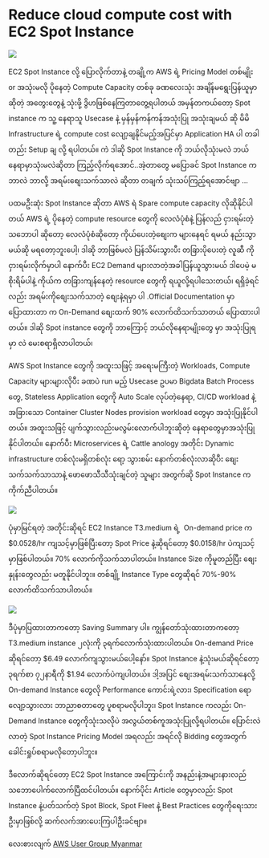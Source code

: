 # Reduce cloud compute cost with EC2 Spot Instance

![](https://i.imgur.com/jhLoKY2.png)

EC2 Spot Instance လို့ ပြောလိုက်တာနဲ့ တချို့က AWS ရဲ့ Pricing Model တစ်မျိုး or အသုံးမလို ပိုနေတဲ့ Compute Capacity တစ်ခု ခဏလေးသုံး အချိန်မရွေးပြန်ယူမှာ ဆိုတဲ့ အတွေးတွေနဲ့ သုံးဖို့ ဒွိဟဖြစ်နေကြတာတွေ့ရပါတယ် အမှန်တကယ်တော့ Spot instance က သူ့ နေရာသူ Usecase နဲ့ မှန်မှန်ကန်ကန်အသုံးပြု အသုံးချမယ် ဆို မိမိ Infrastructure ရဲ့ compute cost လျော့ချနိုင်မည့်အပြင်မှာ Application HA ပါ တခါ တည်း Setup ချ လို့ ရပါတယ်။ ကဲ ဒါဆို Spot Instance ကို ဘယ်လိုသုံးမလဲ ဘယ်နေရာမှာသုံးမလဲဆိုတာ ကြည့်လိုက်ရအောင်..အဲ့တာတွေ မပြောခင် Spot Instance က ဘာလဲ ဘာလို့ အရမ်းစျေးသက်သာလဲ ဆိုတာ တချက် သုံးသပ်ကြည့်ရအောင်ဗျာ ...

ပထမဦးဆုံး Spot Instance ဆိုတာ AWS ရဲ Spare compute capacity လိုဆိုနိုင်ပါတယ် AWS ရဲ့ ပိုနေတဲ့ compute resource တွေကို လေလံပုံစံနဲ့ ပြန်လည် ငှားရမ်းတဲ့သဘောပါ ဆိုတော့ လေလံပုံစံဆိုတော့ ကိုယ်ပေးတဲ့စျေးက များနေရင် ရမယ် နည်းသွာမယ်ဆို မရတော့ဘူးပေါ့၊ ဒါဆို ဘာဖြစ်မလဲ ပြန်သိမ်းသွားပီး တခြားပိုပေးတဲ့ လူဆီ ကို ငှားရမ်းလိုက်မှာပါ နောက်ပီး EC2 Demand များလာတဲ့အခါပြန်ယူသွားမယ် ဒါပေမဲ့ မစိုးရိမ်ပါနဲ့ ကိုယ်က တခြားကျန်နေတဲ့ resource တွေကို ရယူလို့ရပါသေးတယ်၊ ရရှိခဲ့ရင်လည်း အရမ်းကိုစျေးသက်သာတဲ့ စျေးနဲ့ရမှာ ပါ .Official Documentation မှာ ပြောထားတာ က On-Demand စျေးထက် 90% လောက်ထိသက်သာတယ် ပြောထားပါတယ်။ ဒါဆို Spot instance တွေကို ဘာကြောင့် ဘယ်လိုနေရာမျိုးတွေ မှာ အသုံးပြုရမှာ လဲ မေးစရာရှိလာပါတယ်၊ 

AWS Spot Instance တွေကို အထူးသဖြင့် အရေးမကြီးတဲ့ Workloads, Compute Capacity များများလိုပီး ခဏပဲ run မည့် Usecase ဥပမာ Bigdata Batch Process တွေ, Stateless Application တွေကို Auto Scale လုပ်တဲ့နေရာ, CI/CD workload နဲ့ အခြားသော Container Cluster Nodes provision workload တွေမှာ အသုံးပြုနိုင်ပါတယ်။ အထူးသဖြင့် ပျက်သွားလည်းမလွမ်းလောက်ပါဘူးဆိုတဲ့ နေရာတွေမှာအသုံးပြုနိုင်ပါတယ်။ နောက်ပီး Microservices ရဲ့ Cattle anology အတိုင်း Dynamic infrastructure တစ်လုံးမရှိတစ်လုံး ရော့ သွားစမ်း နောက်တစ်လုံးလာဆိုပီး စျေးသက်သက်သာသာနဲ့ ဖောဖောသီသီသုံးချင်တဲ့ သူများ အတွက်ဆို Spot Instance က ကိုက်ညီပါတယ်။

![](https://i.imgur.com/DB7RE3o.png)

ပုံမှာမြင်ရတဲ့ အတိုင်းဆိုရင် EC2 Instance T3.medium ရဲ့  On-demand price က $0.0528/hr ကျသင့်မှာဖြစ်ပြီးတော့ Spot Price နဲ့ဆိုရင်တော့ $0.0158/hr ပဲကျသင့်မှာဖြစ်ပါတယ်။ 70% လောက်ကိုသက်သာပါတယ်။ Instance Size ကိုမူတည်ပြီး စျေးနှုန်းတွေလည်း မတူနိုင်ပါဘူး။ တစ်ချို့ Instance Type တွေဆိုရင် 70%-90% လောက်ထိသက်သာပါတယ်။ 

![](https://i.imgur.com/mh3MDeQ.png)

ဒီပုံမှာပြထားတာကတော့ Saving Summary ပါ။ ကျွန်တော်သုံးထားတာကတော့ T3.medium instance ၂လုံးကို ၃ရက်လောက်သုံးထားပါတယ်။ On-demand Price ဆိုရင်တော့ $6.49 လောက်ကျသွားမယ်ပေါ့နော်။ Spot Instance နဲ့သုံးမယ်ဆိုရင်တော့ ၃ရက်စာ ၇၂နာရီကို $1.94 လောက်ပဲကျပါတယ်။ ဒါ့အပြင် စျေးအရမ်းသက်သာနေလို့ On-demand Instance တွေလို Performance ကောင်းရဲ့လား၊ Specification ရောလျော့သွားလား ဘာညာစတာတွေ ပူစရာမလိုပါဘူး၊ Spot Instance ကလည်း On-Demand Instance တွေကိုသုံးသလိုပဲ အလွယ်တစ်ကူအသုံးပြုလို့ရပါတယ်။ ပြောင်းလဲလာတဲ့ Spot Instance Pricing Model အရလည်း အရင်လို Bidding တွေအတွက် ခေါင်းရှုပ်စရာမလိုတော့ပါဘူး။ 

ဒီလောက်ဆိုရင်တော့ EC2 Spot Instance အကြောင်းကို အနည်းနဲ့အများနားလည်သဘောပေါက်လောက်ပြီထင်ပါတယ်။ နောက်ပိုင်း Article တွေမှာလည်း Spot Instance နဲ့ပတ်သက်တဲ့ Spot Block, Spot Fleet နဲ့ Best Practices တွေကိုရေးသားဦးမှာဖြစ်လို့ ဆက်လက်အားပေးကြပါဦးခင်ဗျာ။ 

လေးစားလျက်
[AWS User Group Myanmar](https://www.facebook.com/awsugmm)


